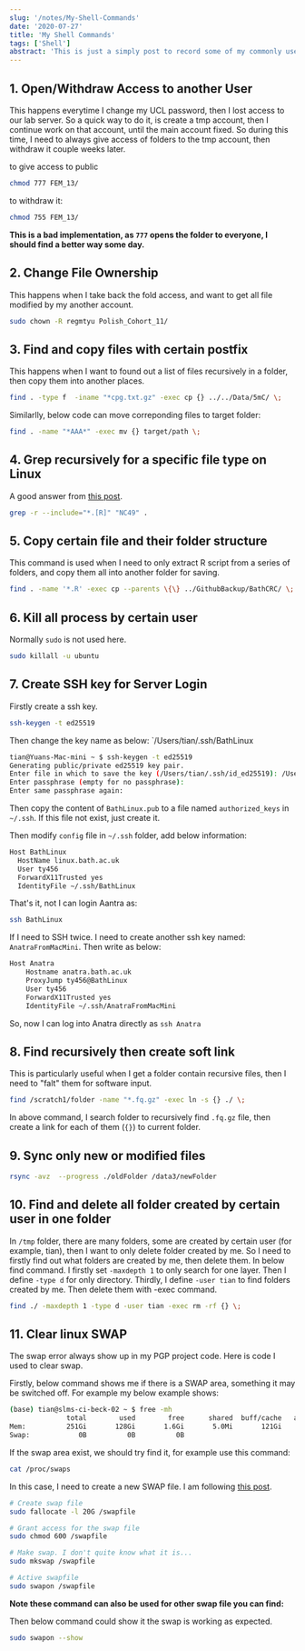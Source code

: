 ```yaml
---
slug: '/notes/My-Shell-Commands'
date: '2020-07-27'
title: 'My Shell Commands'
tags: ['Shell']
abstract: 'This is just a simply post to record some of my commonly used bash script. So that I can copy paste quickly.'
---
```


## 1. Open/Withdraw Access to another User

This happens everytime I change my UCL password, then I lost access to our lab server. So a quick way to do it, is create a tmp account, then I continue work on that account, until the main account fixed. So during this time, I need to always give access of folders to the tmp account, then withdraw it couple weeks later.

to give access to public


```bash
chmod 777 FEM_13/
```

to withdraw it:

```bash
chmod 755 FEM_13/
```

**This is a bad implementation, as `777` opens the folder to everyone, I should find a better way some day.**

##  2. Change File Ownership

This happens when I take back the fold access, and want to get all file modified by my another account.

```bash
sudo chown -R regmtyu Polish_Cohort_11/
```

## 3. Find and copy files with certain postfix

This happens when I want to found out a list of files recursively in a folder, then copy them into another places.

```bash
find . -type f  -iname "*cpg.txt.gz" -exec cp {} ../../Data/5mC/ \;
```

Similarlly, below code can move correponding files to target folder:

```bash
find . -name "*AAA*" -exec mv {} target/path \;
```

## 4. Grep recursively for a specific file type on Linux

A good answer from [this post](https://stackoverflow.com/questions/22224719/grep-recursively-for-a-specific-file-type-on-linux?noredirect=1&lq=1).

```bash
grep -r --include="*.[R]" "NC49" .
```

## 5. Copy certain file and their folder structure

This command is used when I need to only extract R script from a series of folders, and copy them all into another folder for saving.

```bash
find . -name '*.R' -exec cp --parents \{\} ../GithubBackup/BathCRC/ \;
```

## 6. Kill all process by certain user

Normally `sudo` is not used here.

```bash
sudo killall -u ubuntu
```

## 7. Create SSH key for Server Login

Firstly create a ssh key.

```bash
ssh-keygen -t ed25519
```

Then change the key name as below: `/Users/tian/.ssh/BathLinux

```bash
tian@Yuans-Mac-mini ~ $ ssh-keygen -t ed25519
Generating public/private ed25519 key pair.
Enter file in which to save the key (/Users/tian/.ssh/id_ed25519): /Users/tian/.ssh/BathLinux
Enter passphrase (empty for no passphrase):
Enter same passphrase again:
```

Then copy the content of `BathLinux.pub` to a file named `authorized_keys` in `~/.ssh`. If this file not exist, just create it.

Then modify `config` file in `~/.ssh` folder, add below information:

```bash
Host BathLinux
  HostName linux.bath.ac.uk
  User ty456
  ForwardX11Trusted yes
  IdentityFile ~/.ssh/BathLinux
```

That's it, not I can login Aantra as:

```bash
ssh BathLinux
```

If I need to SSH twice. I need to create another ssh key named: `AnatraFromMacMini`. Then write as below:

```bash
Host Anatra
    Hostname anatra.bath.ac.uk
    ProxyJump ty456@BathLinux
    User ty456
    ForwardX11Trusted yes
    IdentityFile ~/.ssh/AnatraFromMacMini
```

So, now I can log into Anatra directly as `ssh Anatra`

## 8. Find recursively then create soft link

This is particularly useful when I get a folder contain recursive files, then I need to "falt" them for software input.

```bash
find /scratch1/folder -name "*.fq.gz" -exec ln -s {} ./ \;
```

In above command, I search folder to recursively find `.fq.gz` file, then create a link for each of them (`{}`) to current folder.

## 9. Sync only new or modified files

```bash
rsync -avz  --progress ./oldFolder /data3/newFolder
```

## 10. Find and delete all folder created by certain user in one folder

In `/tmp` folder, there are many folders, some are created by certain user (for example, tian), then I want to only delete folder created by me. So I need to firstly find out what folders are created by me, then delete them. In below find command. I firstly set `-maxdepth 1` to only search for one layer. Then I define `-type d` for only directory. Thirdly, I define `-user tian` to find folders created by me. Then delete them with -exec command.

```bash
find ./ -maxdepth 1 -type d -user tian -exec rm -rf {} \;
```

## 11. Clear linux SWAP

The swap error always show up in my PGP project code. Here is code I used to clear swap.

Firstly, below command shows me if there is a SWAP area, something it may be switched off. For example my below example shows:
```bash
(base) tian@slms-ci-beck-02 ~ $ free -mh
              total        used        free      shared  buff/cache   available
Mem:          251Gi       128Gi       1.6Gi       5.0Mi       121Gi       120Gi
Swap:            0B          0B          0B
```

If the swap area exist, we should try find it, for example use this command:

```bash
cat /proc/swaps
```

In this case, I need to create a new SWAP file. I am following [this post](https://linuxize.com/post/create-a-linux-swap-file/).

```bash
# Create swap file
sudo fallocate -l 20G /swapfile

# Grant access for the swap file
sudo chmod 600 /swapfile

# Make swap. I don't quite know what it is...
sudo mkswap /swapfile

# Active swapfile
sudo swapon /swapfile
```

**Note these command can also be used for other swap file you can find:**

Then below command could show it the swap is working as expected.

```bash
sudo swapon --show
```
